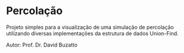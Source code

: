 # Percolação

Projeto simples para a visualização de uma simulação de percolação utilizando diversas implementações da estrutura de dados Union-Find.

Autor: Prof. Dr. David Buzatto
